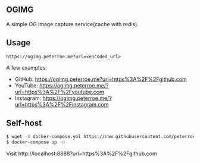## OGIMG

A simple OG image capture service(cache with redis).

## Usage

`https://ogimg.peterroe.me?url=<encoded_url>`

A few examples:

* GitHub: https://ogimg.peterroe.me?url=https%3A%2F%2Fgithub.com
* YouTube: https://ogimg.peterroe.me/?url=https%3A%2F%2Fyoutube.com
* Instagram: https://ogimg.peterroe.me/?url=https%3A%2F%2Finstagram.com

## Self-host

```bash
$ wget -O docker-compose.yml https://raw.githubusercontent.com/peterroe/ogimg/main/docker-compose.yml
$ docker-compose up -d
```

Visit http://localhost:8888?url=https%3A%2F%2Fgithub.com
